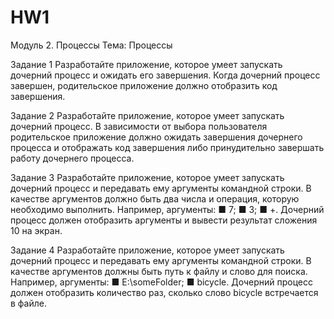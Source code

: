 # HW1

Модуль 2. Процессы
Тема: Процессы



Задание 1
Разработайте приложение, которое умеет запускать
дочерний процесс и ожидать его завершения. Когда дочерний процесс завершен, родительское приложение
должно отобразить код завершения.



Задание 2
Разработайте приложение, которое умеет запускать
дочерний процесс. В зависимости от выбора пользователя
родительское приложение должно ожидать завершения
дочернего процесса и отображать код завершения либо
принудительно завершать работу дочернего процесса.



Задание 3
Разработайте приложение, которое умеет запускать
дочерний процесс и передавать ему аргументы командной
строки. В качестве аргументов должно быть два числа
и операция, которую необходимо выполнить. Например,
аргументы:
■ 7;
■ 3;
■ +.
Дочерний процесс должен отобразить аргументы
и вывести результат сложения 10 на экран.



Задание 4
Разработайте приложение, которое умеет запускать
дочерний процесс и передавать ему аргументы командной
строки. В качестве аргументов должны быть путь к файлу
и слово для поиска. Например, аргументы:
■ E:\someFolder;
■ bicycle.
Дочерний процесс должен отобразить количество раз,
сколько слово bicycle встречается в файле.


